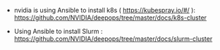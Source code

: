 - nvidia is using Ansible to install k8s ( https://kubespray.io/#/ ): https://github.com/NVIDIA/deepops/tree/master/docs/k8s-cluster    

- Using Ansible to install Slurm : https://github.com/NVIDIA/deepops/tree/master/docs/slurm-cluster

